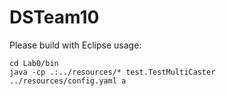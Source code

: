 # DSTeam10
Please build with Eclipse
usage:
```shell
cd Lab0/bin
java -cp .:../resources/* test.TestMultiCaster ../resources/config.yaml a
```

